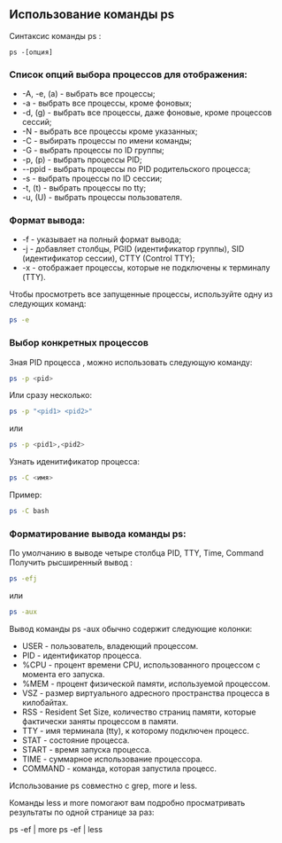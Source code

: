 ## Использование команды ps
Синтаксис команды ps : 
```text
ps -[опция]
```
### Список опций выбора процессов для отображения:

- -A, -e, (a) - выбрать все процессы;
- -a - выбрать все процессы, кроме фоновых;
- -d, (g) - выбрать все процессы, даже фоновые, кроме процессов сессий;
- -N - выбрать все процессы кроме указанных;
- -С - выбирать процессы по имени команды;
- -G - выбрать процессы по ID группы;
- -p, (p) - выбрать процессы PID;
- --ppid - выбрать процессы по PID родительского процесса;
- -s - выбрать процессы по ID сессии;
- -t, (t) - выбрать процессы по tty;
- -u, (U) - выбрать процессы пользователя.

### Формат вывода:

- -f - указывает на полный формат вывода;
- -j - добавляет столбцы, PGID (идентификатор группы), SID (идентификатор сессии), CTTY (Control TTY);
- -x - отображает процессы, которые не подключены к терминалу (TTY).

Чтобы просмотреть все запущенные процессы, используйте одну из следующих команд:
```bash
ps -e
```

### Выбор конкретных процессов

Зная PID процесса , можно использовать следующую команду:
```bash
ps -p <pid>
```
Или сразу несколько:
```bash
ps -p "<pid1> <pid2>"
```
или
```bash
ps -p <pid1>,<pid2>
```
Узнать иденитификатор процесса:
```bash
ps -C <имя>
```
Пример:
```bash
ps -C bash
```
### Форматирование вывода команды ps:
По умолчанию в выводе четыре столбца  PID, TTY, Time, Command
Получить рысширенный вывод :
```bash
ps -efj
```
или
```bash 
ps -aux
```
Вывод команды ps -aux обычно содержит следующие колонки:
- USER - пользователь, владеющий процессом.
- PID - идентификатор процесса.
- %CPU - процент времени CPU, использованного процессом с момента его запуска.
- %MEM - процент физической памяти, используемой процессом.
- VSZ - размер виртуального адресного пространства процесса в килобайтах.
- RSS - Resident Set Size, количество страниц памяти, которые фактически заняты процессом в памяти.
- TTY - имя терминала (tty), к которому подключен процесс.
- STAT - состояние процесса.
- START - время запуска процесса.
- TIME - суммарное использование процессора.
- COMMAND - команда, которая запустила процесс.

Использование ps совместно с grep, more и less.

Команды less и more помогают вам подробно просматривать результаты по одной странице за раз:

ps -ef | more
ps -ef | less